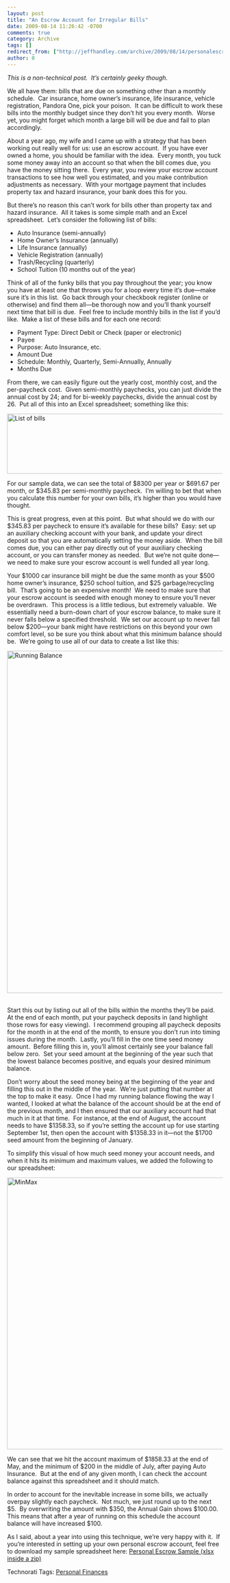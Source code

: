 ```yaml
---
layout: post
title: "An Escrow Account for Irregular Bills"
date: 2009-08-14 11:26:42 -0700
comments: true
category: Archive
tags: []
redirect_from: ["http://jeffhandley.com/archive/2009/08/14/personalescrow.aspx"].aspx
author: 0
---
```

<!-- more -->
<p><em>This is a non-technical post.  It’s certainly geeky though.</em></p>  <p>We all have them: bills that are due on something other than a monthly schedule.  Car insurance, home owner’s insurance, life insurance, vehicle registration, Pandora One, pick your poison.  It can be difficult to work these bills into the monthly budget since they don’t hit you every month.  Worse yet, you might forget which month a large bill will be due and fail to plan accordingly.</p>  <p>About a year ago, my wife and I came up with a strategy that has been working out really well for us: use an escrow account.  If you have ever owned a home, you should be familiar with the idea.  Every month, you tuck some money away into an account so that when the bill comes due, you have the money sitting there.  Every year, you review your escrow account transactions to see how well you estimated, and you make contribution adjustments as necessary.  With your mortgage payment that includes property tax and hazard insurance, your bank does this for you.</p>  <p>But there’s no reason this can’t work for bills other than property tax and hazard insurance.  All it takes is some simple math and an Excel spreadsheet.  Let’s consider the following list of bills:</p>  <ul>   <li>Auto Insurance (semi-annually) </li>    <li>Home Owner’s Insurance (annually) </li>    <li>Life Insurance (annually) </li>    <li>Vehicle Registration (annually) </li>    <li>Trash/Recycling (quarterly) </li>    <li>School Tuition (10 months out of the year) </li> </ul>  <p>Think of all of the funky bills that you pay throughout the year; you know you have at least one that throws you for a loop every time it’s due—make sure it’s in this list.  Go back through your checkbook register (online or otherwise) and find them all—be thorough now and you’ll thank yourself next time that bill is due.  Feel free to include monthly bills in the list if you’d like.  Make a list of these bills and for each one record:</p>  <ul>   <li>Payment Type: Direct Debit or Check (paper or electronic) </li>    <li>Payee </li>    <li>Purpose: Auto Insurance, etc. </li>    <li>Amount Due </li>    <li>Schedule: Monthly, Quarterly, Semi-Annually, Annually </li>    <li>Months Due </li> </ul>  <p>From there, we can easily figure out the yearly cost, monthly cost, and the per-paycheck cost.  Given semi-monthly paychecks, you can just divide the annual cost by 24; and for bi-weekly paychecks, divide the annual cost by 26.  Put all of this into an Excel spreadsheet; something like this:</p>  <p><a href="http://jeffhandley.com/images/jeffhandley_com/WindowsLiveWriter/AnEscrowAccountforIrregularBills_3E31/BillList_4.png" rel="lightbox"><img style="display: inline; margin-left: 0px; margin-right: 0px" title="List of bills" alt="List of bills" src="http://jeffhandley.com/images/jeffhandley_com/WindowsLiveWriter/AnEscrowAccountforIrregularBills_3E31/BillList_thumb_1.png" width="640" height="140" /></a> </p>  <p>For our sample data, we can see the total of $8300 per year or $691.67 per month, or $345.83 per semi-monthly paycheck.  I’m willing to bet that when you calculate this number for your own bills, it’s higher than you would have thought.</p>  <p>This is great progress, even at this point.  But what should we do with our $345.83 per paycheck to ensure it’s available for these bills?  Easy: set up an auxiliary checking account with your bank, and update your direct deposit so that you are automatically setting the money aside.  When the bill comes due, you can either pay directly out of your auxiliary checking account, or you can transfer money as needed.  But we’re not quite done—we need to make sure your escrow account is well funded all year long.</p>  <p>Your $1000 car insurance bill might be due the same month as your $500 home owner’s insurance, $250 school tuition, and $25 garbage/recycling bill.  That’s going to be an expensive month!  We need to make sure that your escrow account is seeded with enough money to ensure you’ll never be overdrawn.  This process is a little tedious, but extremely valuable.  We essentially need a burn-down chart of your escrow balance, to make sure it never falls below a specified threshold.  We set our account up to never fall below $200—your bank might have restrictions on this beyond your own comfort level, so be sure you think about what this minimum balance should be.  We’re going to use all of our data to create a list like this:</p>  <p><img style="display: inline; margin-left: 0px; margin-right: 0px" title="Running Balance" alt="Running Balance" src="http://jeffhandley.com/images/jeffhandley_com/WindowsLiveWriter/AnEscrowAccountforIrregularBills_3E31/RunningBalance_2.png" width="553" height="798" /> </p>  <p />  <p>   <br />Start this out by listing out all of the bills within the months they’ll be paid.  At the end of each month, put your paycheck deposits in (and highlight those rows for easy viewing).  I recommend grouping all paycheck deposits for the month in at the end of the month, to ensure you don’t run into timing issues during the month.  Lastly, you’ll fill in the one time seed money amount.  Before filling this in, you’ll almost certainly see your balance fall below zero.  Set your seed amount at the beginning of the year such that the lowest balance becomes positive, and equals your desired minimum balance.</p>  <p>Don’t worry about the seed money being at the beginning of the year and filling this out in the middle of the year.  We’re just putting that number at the top to make it easy.  Once I had my running balance flowing the way I wanted, I looked at what the balance of the account should be at the end of the previous month, and I then ensured that our auxiliary account had that much in it at that time.  For instance, at the end of August, the account needs to have $1358.33, so if you’re setting the account up for use starting September 1st, then open the account with $1358.33 in it—not the $1700 seed amount from the beginning of January.</p>  <p>To simplify this visual of how much seed money your account needs, and when it hits its minimum and maximum values, we added the following to our spreadsheet:</p>  <p><img style="display: inline; margin-left: 0px; margin-right: 0px" title="MinMax" alt="MinMax" src="http://jeffhandley.com/images/jeffhandley_com/WindowsLiveWriter/AnEscrowAccountforIrregularBills_3E31/MinMax_2.png" width="567" height="634" /> </p>  <p>We can see that we hit the account maximum of $1858.33 at the end of May, and the minimum of $200 in the middle of July, after paying Auto Insurance.  But at the end of any given month, I can check the account balance against this spreadsheet and it should match.</p>  <p>In order to account for the inevitable increase in some bills, we actually overpay slightly each paycheck.  Not much, we just round up to the next $5.  By overwriting the amount with $350, the Annual Gain shows $100.00.  This means that after a year of running on this schedule the account balance will have increased $100.</p>  <p>As I said, about a year into using this technique, we’re very happy with it.  If you’re interested in setting up your own personal escrow account, feel free to download my sample spreadsheet here: <a href="https://jeffhandley.blob.core.windows.net/blogfiles/Personal-Escrow.zip" target="_blank">Personal Escrow Sample (xlsx inside a zip)</a></p>  <div style="padding-bottom: 0px; margin: 0px; padding-left: 0px; padding-right: 0px; display: inline; float: none; padding-top: 0px" id="scid:0767317B-992E-4b12-91E0-4F059A8CECA8:e81483fd-d7f5-47c6-bfc7-379262e9338b" class="wlWriterEditableSmartContent">Technorati Tags: <a href="http://technorati.com/tags/Personal+Finances" rel="tag">Personal Finances</a></div>

